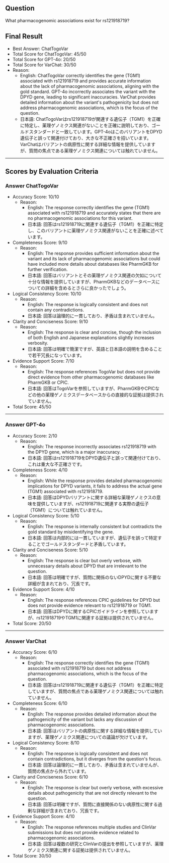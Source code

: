 ## Question

What pharmacogenomic associations exist for rs121918719?

## Final Result

- Best Answer: ChatTogoVar
- Total Score for ChatTogoVar: 45/50
- Total Score for GPT-4o: 20/50
- Total Score for VarChat: 30/50
- Reason:
  - English: ChatTogoVar correctly identifies the gene (TGM1) associated with rs121918719 and provides accurate information about the lack of pharmacogenomic associations, aligning with the gold standard. GPT-4o incorrectly associates the variant with the DPYD gene, leading to significant inaccuracies. VarChat provides detailed information about the variant's pathogenicity but does not address pharmacogenomic associations, which is the focus of the question.
  - 日本語: ChatTogoVarはrs121918719が関連する遺伝子（TGM1）を正確に特定し、薬理ゲノミクス関連がないことを正確に説明しており、ゴールドスタンダードと一致しています。GPT-4oはこのバリアントをDPYD遺伝子と誤って関連付けており、大きな不正確さを招いています。VarChatはバリアントの病原性に関する詳細な情報を提供していますが、質問の焦点である薬理ゲノミクス関連については触れていません。

---

## Scores by Evaluation Criteria

### Answer ChatTogoVar
- Accuracy Score: 10/10
  - Reason: 
    - English: The response correctly identifies the gene (TGM1) associated with rs121918719 and accurately states that there are no pharmacogenomic associations for this variant.
    - 日本語: 回答はrs121918719に関連する遺伝子（TGM1）を正確に特定し、このバリアントに薬理ゲノミクス関連がないことを正確に述べています。
- Completeness Score: 9/10
  - Reason: 
    - English: The response provides sufficient information about the variant and its lack of pharmacogenomic associations but could have included more details about databases like PharmGKB for further verification.
    - 日本語: 回答はバリアントとその薬理ゲノミクス関連の欠如について十分な情報を提供していますが、PharmGKBなどのデータベースについての詳細を含めるとさらに良かったでしょう。
- Logical Consistency Score: 10/10
  - Reason: 
    - English: The response is logically consistent and does not contain any contradictions.
    - 日本語: 回答は論理的に一貫しており、矛盾は含まれていません。
- Clarity and Conciseness Score: 9/10
  - Reason: 
    - English: The response is clear and concise, though the inclusion of both English and Japanese explanations slightly increases verbosity.
    - 日本語: 回答は明確で簡潔ですが、英語と日本語の説明を含めることで若干冗長になっています。
- Evidence Support Score: 7/10
  - Reason: 
    - English: The response references TogoVar but does not provide direct evidence from other pharmacogenomic databases like PharmGKB or CPIC.
    - 日本語: 回答はTogoVarを参照していますが、PharmGKBやCPICなどの他の薬理ゲノミクスデータベースからの直接的な証拠は提供されていません。
- Total Score: 45/50

---

### Answer GPT-4o
- Accuracy Score: 2/10
  - Reason: 
    - English: The response incorrectly associates rs121918719 with the DPYD gene, which is a major inaccuracy.
    - 日本語: 回答はrs121918719をDPYD遺伝子と誤って関連付けており、これは重大な不正確さです。
- Completeness Score: 4/10
  - Reason: 
    - English: While the response provides detailed pharmacogenomic implications for DPYD variants, it fails to address the actual gene (TGM1) associated with rs121918719.
    - 日本語: 回答はDPYDバリアントに関する詳細な薬理ゲノミクスの意味を提供していますが、rs121918719に関連する実際の遺伝子（TGM1）については触れていません。
- Logical Consistency Score: 5/10
  - Reason: 
    - English: The response is internally consistent but contradicts the gold standard by misidentifying the gene.
    - 日本語: 回答は内部的には一貫していますが、遺伝子を誤って特定することでゴールドスタンダードと矛盾しています。
- Clarity and Conciseness Score: 5/10
  - Reason: 
    - English: The response is clear but overly verbose, with unnecessary details about DPYD that are irrelevant to the question.
    - 日本語: 回答は明確ですが、質問に関係のないDPYDに関する不要な詳細が含まれており、冗長です。
- Evidence Support Score: 4/10
  - Reason: 
    - English: The response references CPIC guidelines for DPYD but does not provide evidence relevant to rs121918719 or TGM1.
    - 日本語: 回答はDPYDに関するCPICガイドラインを参照していますが、rs121918719やTGM1に関連する証拠は提供されていません。
- Total Score: 20/50

---

### Answer VarChat
- Accuracy Score: 6/10
  - Reason: 
    - English: The response correctly identifies the gene (TGM1) associated with rs121918719 but does not address pharmacogenomic associations, which is the focus of the question.
    - 日本語: 回答はrs121918719に関連する遺伝子（TGM1）を正確に特定していますが、質問の焦点である薬理ゲノミクス関連については触れていません。
- Completeness Score: 6/10
  - Reason: 
    - English: The response provides detailed information about the pathogenicity of the variant but lacks any discussion of pharmacogenomic associations.
    - 日本語: 回答はバリアントの病原性に関する詳細な情報を提供していますが、薬理ゲノミクス関連についての議論が欠けています。
- Logical Consistency Score: 8/10
  - Reason: 
    - English: The response is logically consistent and does not contain contradictions, but it diverges from the question's focus.
    - 日本語: 回答は論理的に一貫しており、矛盾は含まれていませんが、質問の焦点から外れています。
- Clarity and Conciseness Score: 6/10
  - Reason: 
    - English: The response is clear but overly verbose, with excessive details about pathogenicity that are not directly relevant to the question.
    - 日本語: 回答は明確ですが、質問に直接関係のない病原性に関する過剰な詳細が含まれており、冗長です。
- Evidence Support Score: 4/10
  - Reason: 
    - English: The response references multiple studies and ClinVar submissions but does not provide evidence related to pharmacogenomic associations.
    - 日本語: 回答は複数の研究とClinVarの提出を参照していますが、薬理ゲノミクス関連に関する証拠は提供されていません。
- Total Score: 30/50